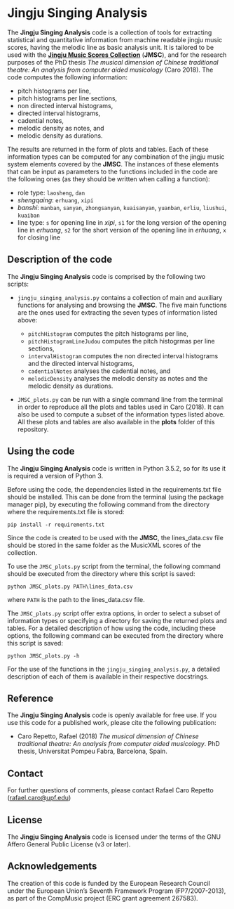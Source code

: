 # Jingju Singing Analysis

The **Jingju Singing Analysis** code is a collection of tools for extracting statistical and quantitative information from machine readable jingju music scores, having the melodic line as basic analysis unit. It is tailored to be used with the [**Jingju Music Scores Collection**](http://doi.org/10.5281/zenodo.1464653) (**JMSC**), and for the research purposes of the PhD thesis *The musical dimension of
Chinese traditional theatre: An analysis from computer aided musicology* (Caro 2018). The code computes the following information:
- pitch histograms per line,
- pitch histograms per line sections,
- non directed interval histograms,
- directed interval histograms,
- cadential notes,
- melodic density as notes, and
- melodic density as durations.

The results are returned in the form of plots and tables. Each of these information types can be computed for any combination of the jingju music system elements covered by the **JMSC**. The instances of these elements that can be input as parameters to the functions included in the code are the following ones (as they should be written when calling a function):
- role type: `laosheng`, `dan`
- *shengqaing*: `erhuang`, `xipi`
- *banshi*: `manban`, `sanyan`, `zhongsanyan`, `kuaisanyan`, `yuanban`, `erliu`, `liushui`, `kuaiban`
- line type: `s` for opening line in *xipi*, `s1` for the long version of the opening line in *erhuang*, `s2` for the short version of the opening line in *erhuang*, `x` for closing line

## Description of the code
The **Jingju Singing Analysis** code is comprised by the following two scripts:
- `jingju_singing_analysis.py` contains a collection of main and auxiliary functions for analysing and browsing the **JMSC**. The five main functions are the ones used for extracting the seven types of information listed above:
    - `pitchHistogram` computes the pitch histograms per line,
    - `pitchHistogramLineJudou` computes the pitch histogrmas per line sections,
    - `intervalHistogram` computes the non directed interval histograms and the directed interval histograms,
    - `cadentialNotes` analyses the cadential notes, and
    - `melodicDensity` analyses the melodic density as notes and the melodic density as durations.


- `JMSC_plots.py` can be run with a single command line from the terminal in order to reproduce all the plots and tables used in Caro (2018). It can also be used to compute a subset of the information types listed above. All these plots and tables are also available in the **plots** folder of this repository.

## Using the code
The **Jingju Singing Analysis** code is written in Python 3.5.2, so for its use it is required a version of Python 3.

Before using the code, the dependencies listed in the requirements.txt file should be installed. This can be done from the terminal (using the package manager pip), by executing the following command from the directory where the requirements.txt file is stored:

    pip install -r requirements.txt

Since the code is created to be used with the **JMSC**, the lines_data.csv file should be stored in the same folder as the MusicXML scores of the collection.

To use the `JMSC_plots.py` script from the terminal, the following command should be executed from the directory where this script is saved:

    python JMSC_plots.py PATH\lines_data.csv

where `PATH` is the path to the lines_data.csv file.

The `JMSC_plots.py` script offer extra options, in order to select a subset of information types or specifying a directory for saving the returned plots and tables. For a detailed description of how using the code, including these options, the following command can be executed from the directory where this script is saved:

    python JMSC_plots.py -h

For the use of the functions in the `jingju_singing_analysis.py`, a detailed description of each of them is available in their respective docstrings.

## Reference
The **Jingju Singing Analysis** code is openly available for free use. If you use this code for a published work, please cite the following publication:

- Caro Repetto, Rafael (2018) *The musical dimension of
Chinese traditional theatre: An analysis from computer aided musicology*. PhD thesis, Universitat Pompeu Fabra, Barcelona, Spain.

## Contact
For further questions of comments, please contact Rafael Caro Repetto (rafael.caro@upf.edu)

## License
 The **Jingju Singing Analysis** code is licensed under the terms of the GNU Affero General Public License (v3 or later).

## Acknowledgements
The creation of this code is funded by the European Research Council under the European Union’s Seventh Framework Program (FP7/2007-2013), as part of the CompMusic project (ERC grant agreement 267583).
